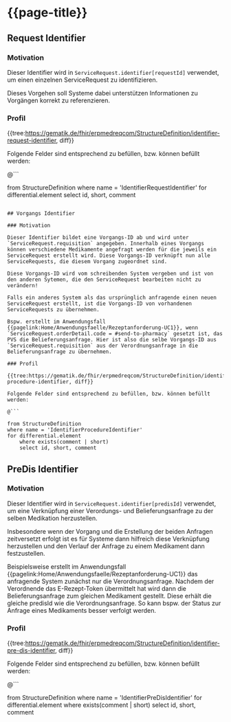 # {{page-title}}

## Request Identifier

### Motivation

Dieser Identifier wird in `ServiceRequest.identifier[requestId]` verwendet, um einen einzelnen ServiceRequest zu identifizieren.

Dieses Vorgehen soll Systeme dabei unterstützen Informationen zu Vorgängen korrekt zu referenzieren.

### Profil

{{tree:https://gematik.de/fhir/erpmedreqcom/StructureDefinition/identifier-request-identifier, diff}}

Folgende Felder sind entsprechend zu befüllen, bzw. können befüllt werden:

@```

from StructureDefinition
where name = 'IdentifierRequestIdentifier'
for differential.element
    select id, short, comment

```

## Vorgangs Identifier

### Motivation

Dieser Identifier bildet eine Vorgangs-ID ab und wird unter `ServiceRequest.requisition` angegeben. Innerhalb eines Vorgangs können verschiedene Medikamente angefragt werden für die jeweils ein ServiceRequest erstellt wird. Diese Vorgangs-ID verknüpft nun alle ServiceRequests, die diesem Vorgang zugeordnet sind.

Diese Vorgangs-ID wird vom schreibenden System vergeben und ist von den anderen Sytemen, die den ServiceRequest bearbeiten nicht zu verändern!

Falls ein anderes System als das ursprünglich anfragende einen neuen ServiceRequest erstellt, ist die Vorgangs-ID von vorhandenen ServiceRequests zu übernehmen.

Bspw. erstellt im Anwendungsfall {{pagelink:Home/Anwendungsfaelle/Rezeptanforderung-UC1}}, wenn `ServiceRequest.orderDetail.code = #send-to-pharmacy` gesetzt ist, das PVS die Belieferungsanfrage. Hier ist also die selbe Vorgangs-ID aus `ServiceRequest.requisition` aus der Verordnungsanfrage in die Belieferungsanfrage zu übernehmen.

### Profil

{{tree:https://gematik.de/fhir/erpmedreqcom/StructureDefinition/identifier-procedure-identifier, diff}}

Folgende Felder sind entsprechend zu befüllen, bzw. können befüllt werden:

@```

from StructureDefinition
where name = 'IdentifierProcedureIdentifier'
for differential.element
    where exists(comment | short)
    select id, short, comment

```


## PreDis Identifier

### Motivation

Dieser Identifier wird in `ServiceRequest.identifier[predisId]` verwendet, um eine Verknüpfung einer Verordungs- und Belieferungsanfrage zu der selben Medikation herzustellen.

Insbesondere wenn der Vorgang und die Erstellung der beiden Anfragen zeitversetzt erfolgt ist es für Systeme dann hilfreich diese Verknüpfung herzustellen und den Verlauf der Anfrage zu einem Medikament dann festzustellen.

Beispielsweise erstellt im Anwendungsfall {{pagelink:Home/Anwendungsfaelle/Rezeptanforderung-UC1}} das anfragende System zunächst nur die Verordnungsanfrage.
Nachdem der Verordnende das E-Rezept-Token übermittelt hat wird dann die Belieferungsanfrage zum gleichen Medikament gestellt. Diese erhält die gleiche predisId wie die Verordnungsanfrage. So kann bspw. der Status zur Anfrage eines Medikaments besser verfolgt werden.

### Profil

{{tree:https://gematik.de/fhir/erpmedreqcom/StructureDefinition/identifier-pre-dis-identifier, diff}}

Folgende Felder sind entsprechend zu befüllen, bzw. können befüllt werden:

@```

from StructureDefinition
where name = 'IdentifierPreDisIdentifier'
for differential.element
    where exists(comment | short)
    select id, short, comment

```
